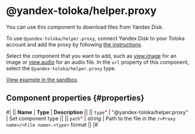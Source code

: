 # @yandex-toloka/helper.proxy

You can use this component to download files from Yandex&#160;Disk.

To use `@yandex-toloka/helper.proxy`, connect Yandex&#160;Disk to your Toloka account and add the proxy by following [the instructions](https://toloka.ai/docs/guide/concepts/prepare-data.html).

Select the component that you want to add, such as [view.image](view.image.md) for an image or [view.audio](view.audio.md) for an audio file. In the `url` property of this component, select the `@yandex-toloka/helper.proxy` type.

[View example in the sandbox](https://clck.ru/SVRpe).

## Component properties {#properties}

#|
|| **Name** | **Type** | **Description** ||
|| `type`<span style="color: red">\*</span> | "@yandex-toloka/helper.proxy" | Set component type ||
|| `path`<span style="color: red">\*</span> | _string_ | Path to the file in the `/<Proxy name>/<File name>.<type>` format ||
|#
